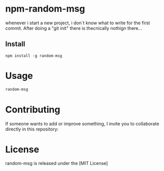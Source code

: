 # npm-random-msg

whenever i start a new project, i don´t know what to write for the first commit. After doing a "git init" there is thecnically nothign there...

## Install
```npm
npm install -g random-msg
```

# Usage
```bash
random-msg
```

# Contributing
If someone wants to add or improve something, I invite you to collaborate directly in this repository:

# License
random-msg is released under the [MIT License]
